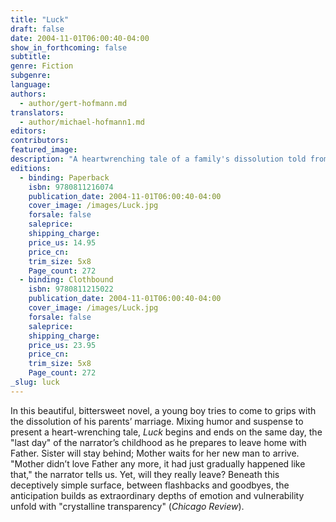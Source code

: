 ```yaml
---
title: "Luck"
draft: false
date: 2004-11-01T06:00:40-04:00
show_in_forthcoming: false
subtitle:
genre: Fiction
subgenre:
language:
authors:
  - author/gert-hofmann.md
translators:
  - author/michael-hofmann1.md
editors:
contributors:
featured_image:
description: "A heartwrenching tale of a family's dissolution told from a child's crystalline perspective, now in paperback. "
editions:
  - binding: Paperback
    isbn: 9780811216074
    publication_date: 2004-11-01T06:00:40-04:00
    cover_image: /images/Luck.jpg
    forsale: false
    saleprice:
    shipping_charge:
    price_us: 14.95
    price_cn:
    trim_size: 5x8
    Page_count: 272
  - binding: Clothbound
    isbn: 9780811215022
    publication_date: 2004-11-01T06:00:40-04:00
    cover_image: /images/Luck.jpg
    forsale: false
    saleprice:
    shipping_charge:
    price_us: 23.95
    price_cn:
    trim_size: 5x8
    Page_count: 272
_slug: luck
---
```


In this beautiful, bittersweet novel, a young boy tries to come to grips with the dissolution of his parents’ marriage. Mixing humor and suspense to present a heart-wrenching tale, _Luck_ begins and ends on the same day, the "last day" of the narrator’s childhood as he prepares to leave home with Father. Sister will stay behind; Mother waits for her new man to arrive. "Mother didn’t love Father any more, it had just gradually happened like that," the narrator tells us. Yet, will they really leave? Beneath this deceptively simple surface, between flashbacks and goodbyes, the anticipation builds as extraordinary depths of emotion and vulnerability unfold with "crystalline transparency" (_Chicago Review_).

